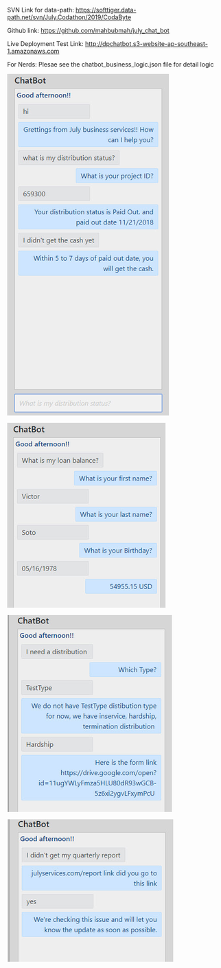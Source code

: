 SVN Link for data-path: https://softtiger.data-path.net/svn/July.Codathon/2019/CodaByte

Github link: https://github.com/mahbubmah/july_chat_bot

Live Deployment Test Link: http://dpchatbot.s3-website-ap-southeast-1.amazonaws.com



For Nerds: Plesae see the chatbot_business_logic.json file for detail logic


![alt text](screen_shot\distribution_status.jpg)

![alt text](screen_shot\balance_check.jpg)

![alt text](screen_shot\distribution_form_link.jpg)

![alt text](screen_shot\report_not_found.jpg)